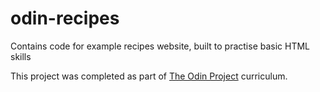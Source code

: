 # odin-recipes
Contains code for example recipes website, built to practise basic HTML skills

This project was completed as part of [The Odin Project](https://www.theodinproject.com/) curriculum.